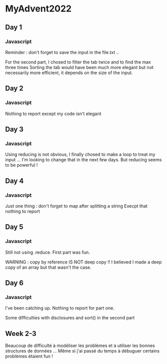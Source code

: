 # MyAdvent2022

## Day 1

### Javascript

Reminder : don't forget to save the input in the file.txt ..

For the second part, I chosed to filter the tab twice and to find the max three times
Sorting the tab would have been much more elegant but not necessarily more efficient, it depends on the size of the input.

## Day 2

### Javascript

Nothing to report except my code isn't elegant

## Day 3

### Javascript

Using reducing is not obvious, I finally chosed to make a loop to treat my input ... I'm looking to change that in the next few days.
But reducing seems to be powerful !

## Day 4

### Javascript 

Just one thing : don't forget to map after splitting a string
Execpt that nothing to report

## Day 5

### Javascript

Still not using .reduce. First part was fun.

WARNING : copy by reference IS NOT deep copy !!
I believed I made a deep copy of an array but that wasn't the case.

## Day 6

### Javascript

I've been catching up.
Nothing to report for part one.

Some difficulties with disclosures and sort() in the second part

## Week 2-3

Beaucoup de difficulté à modéliser les problèmes et à utiliser les bonnes structures de données ... Même si j'ai passé du temps à débuguer certains problèmes étaient fun !
